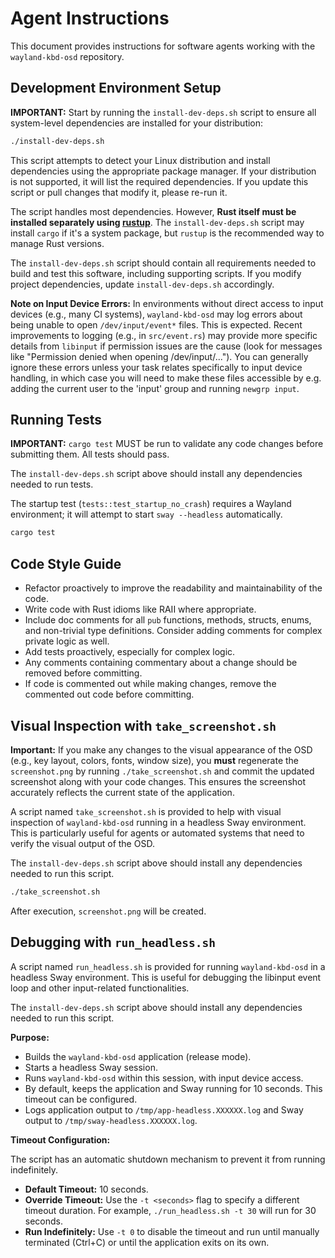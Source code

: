 # Agent Instructions

This document provides instructions for software agents working with the `wayland-kbd-osd` repository.

## Development Environment Setup

**IMPORTANT:** Start by running the `install-dev-deps.sh` script to ensure all system-level dependencies are installed for your distribution:

```bash
./install-dev-deps.sh
```

This script attempts to detect your Linux distribution and install dependencies using the appropriate package manager. If your distribution is not supported, it will list the required dependencies. If you update this script or pull changes that modify it, please re-run it.

The script handles most dependencies. However, **Rust itself must be installed separately using [rustup](https://rustup.rs/)**. The `install-dev-deps.sh` script may install `cargo` if it's a system package, but `rustup` is the recommended way to manage Rust versions.

The `install-dev-deps.sh` script should contain all requirements needed to build and test this software, including supporting scripts. If you modify project dependencies, update `install-dev-deps.sh` accordingly.

**Note on Input Device Errors:**
In environments without direct access to input devices (e.g., many CI systems), `wayland-kbd-osd` may log errors about being unable to open `/dev/input/event*` files. This is expected. Recent improvements to logging (e.g., in `src/event.rs`) may provide more specific details from `libinput` if permission issues are the cause (look for messages like "Permission denied when opening /dev/input/..."). You can generally ignore these errors unless your task relates specifically to input device handling, in which case you will need to make these files accessible by e.g. adding the current user to the 'input' group and running `newgrp input`.

## Running Tests

**IMPORTANT:** `cargo test` MUST be run to validate any code changes before submitting them. All tests should pass.

The `install-dev-deps.sh` script above should install any dependencies needed to run tests.

The startup test (`tests::test_startup_no_crash`) requires a Wayland environment; it will attempt to start `sway --headless` automatically.

```bash
cargo test
```

## Code Style Guide

- Refactor proactively to improve the readability and maintainability of the code.
- Write code with Rust idioms like RAII where appropriate.
- Include doc comments for all `pub` functions, methods, structs, enums, and non-trivial type definitions. Consider adding comments for complex private logic as well.
- Add tests proactively, especially for complex logic.
- Any comments containing commentary about a change should be removed before committing.
- If code is commented out while making changes, remove the commented out code before committing.


## Visual Inspection with `take_screenshot.sh`

**Important:** If you make any changes to the visual appearance of the OSD (e.g., key layout, colors, fonts, window size), you **must** regenerate the `screenshot.png` by running `./take_screenshot.sh` and commit the updated screenshot along with your code changes. This ensures the screenshot accurately reflects the current state of the application.

A script named `take_screenshot.sh` is provided to help with visual inspection of `wayland-kbd-osd` running in a headless Sway environment. This is particularly useful for agents or automated systems that need to verify the visual output of the OSD.

The `install-dev-deps.sh` script above should install any dependencies needed to run this script.

```bash
./take_screenshot.sh
```

After execution, `screenshot.png` will be created.

## Debugging with `run_headless.sh`

A script named `run_headless.sh` is provided for running `wayland-kbd-osd` in a headless Sway environment. This is useful for debugging the libinput event loop and other input-related functionalities.

The `install-dev-deps.sh` script above should install any dependencies needed to run this script.

**Purpose:**

*   Builds the `wayland-kbd-osd` application (release mode).
*   Starts a headless Sway session.
*   Runs `wayland-kbd-osd` within this session, with input device access.
*   By default, keeps the application and Sway running for 10 seconds. This timeout can be configured.
*   Logs application output to `/tmp/app-headless.XXXXXX.log` and Sway output to `/tmp/sway-headless.XXXXXX.log`.

**Timeout Configuration:**

The script has an automatic shutdown mechanism to prevent it from running indefinitely.

*   **Default Timeout:** 10 seconds.
*   **Override Timeout:** Use the `-t <seconds>` flag to specify a different timeout duration. For example, `./run_headless.sh -t 30` will run for 30 seconds.
*   **Run Indefinitely:** Use `-t 0` to disable the timeout and run until manually terminated (Ctrl+C) or until the application exits on its own.

